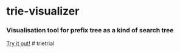 # trie-visualizer

### Visualisation tool for prefix tree as a kind of search tree

[Try it out!](https://kvzaytsev.github.io/trie-visualizer/)
#   t r i e t r i a l  
 